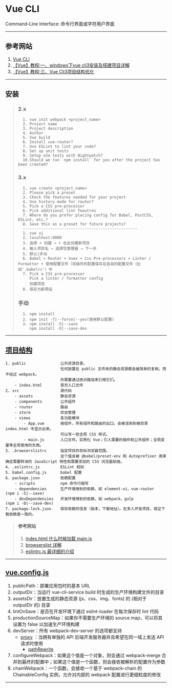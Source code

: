# Vue CLI
Command-Line Interface: 命令行界面或字符用户界面

---
## 参考网站
1. [Vue CLI](https://cli.vuejs.org/zh/guide/)
2. [【Vue】教程:一、windows下vue cli3安装及搭建项目详解](https://www.jianshu.com/p/da5719804018)
4. [【Vue】教程:三、Vue Cli3项目结构优化](https://www.jianshu.com/p/37cec256e9ed)
---
## 安装
>### 2.x
>```
>   1. vue init webpack <project_name>
>   2. Project name
>   3. Project description
>   4. Author
>   5. Vue build
>   6. Install vue-router?
>   7. Use ESLint to lint your code?
>   8. Set up unit tests
>   9. Setup e2e tests with Nightwatch?
>   10.Should we run `npm install` for you after the project has been created?
>```
>### 3.x
>```
>   1. vue create <project_name>
>   2. Please pick a preset
>   3. Check the features needed for your project
>   4. Use history mode for router?
>   5. Pick a CSS pre-processor
>   6. Pick additional lint feautres
>   7. Where do you prefer placing config for Babel, PostCSS, ESLint, etc.?
>   8. Save this as a preset for future projects?
>   --------------------------------------------------
>   1. vue ui
>   2. localhost:8000
>   3. 选择 + 创建 → + 在此创建新项目
>   4. 输入项目名 → 选择包管理器 → 下一步
>   5. 默认|手动
>   6. Babel + Router + Vuex + Css Pre-processors + Linter / Formatter + 使用配置文件（将插件的配置保存在各自的配置文件（比如'.babelrc'）中
>   7. Pick a CSS pre-processor
>      Pick a linter / formatter config
>      创建项目
>   8. 保存为新预设
>```
>### 手动
>```
>   1. npm install
>   2. npm init -f|--force|--yes(使用默认配置)
>   3. npm install -S|--save
>      npm install -D|--save-dev
>```
---
## [项目结构](https://www.jianshu.com/p/90c6a5384e54)
    1. public               公共资源目录。
                            任何放置在 public 文件夹的静态资源都会被简单的复制，而不经过 webpack。
                            你需要通过绝对路径来引用它们。
        - index.html        首页入口文件
    2. src                  源代码
        - assets            静态资源
        - components        公共组件
        - router            路由
        - store             状态管理
        - views             各功能模块
            - App.vue       根组件，所有组件和路由的出口。会被渲染到根目录 index.html 中显示出来。
                            可以写一些全局 CSS 样式。
            - main.js       入口文件。实例化 Vue；引入需要的插件和公共组件；全局变量等全局使用的东西。
    3. .browserslistrc      指定项目的目标浏览器范围。
                            这个值会被 @babel/preset-env 和 Autoprefixer 用来确定需要转译的 JavaScript 特性和需要添加的 CSS 浏览器前缀。
    4. .eslintrc.js         ESLint 规则
    5. babel.config.js      babel 配置
    6. package.json         依赖配置
        - scripts           npm 命令行缩写
        - dependencies      生产环境用到的依赖，如 element-ui，vue-router   (npm i -S|--save)
        - devDependencies   开发环境用到的依赖，如 webpack，gulp            (npm i -D|--save-dev)
    7. package-lock.json    保存依赖的信息（版本，下载地址）。在多人开发项目，保证下载依赖是一致的。
>#### 参考网站
>1. [index.html 什么时候加载 main.js](https://blog.csdn.net/u013605060/article/details/109601098)
>2. [browserslist 详解](https://www.jianshu.com/p/d45a31c50711)
>3. [eslintrc.js 最详细的介绍](https://segmentfault.com/a/1190000017461203)
---
## [vue.config.js](https://cli.vuejs.org/zh/config/#vue-config-js)
1. publicPath：部署应用包时的基本 URL
2. outputDir：当运行 vue-cli-service build 时生成的生产环境构建文件的目录
3. assetsDir：放置生成的静态资源 (js、css、img、fonts) 的 (相对于 outputDir 的) 目录
4. lintOnSave：是否在开发环境下通过 eslint-loader 在每次保存时 lint 代码
5. productionSourceMap：如果你不需要生产环境的 source map，可以将其设置为 false 以加速生产环境构建
6. devServer：所有 webpack-dev-server 的选项都支持
    - [proxy](https://webpack.docschina.org/configuration/dev-server/#devserverproxy) ：当拥有单独的 API 后端开发服务器并且希望在同一域上发送 API 请求时使用
        - [pathRewrite](https://www.chensheng.group/2019/12/19/114-pathRewrite%E4%BB%80%E4%B9%88%E6%97%B6%E5%80%99%E4%BD%BF%E7%94%A8/)
7. configureWebpack：如果这个值是一个对象，则会通过 webpack-merge 合并到最终的配置中；如果这个值是一个函数，则会接收被解析的配置作为参数
8. chainWebpack：一个函数，会接收一个基于 webpack-chain 的 ChainableConfig 实例，允许对内部的 webpack 配置进行更细粒度的修改
---